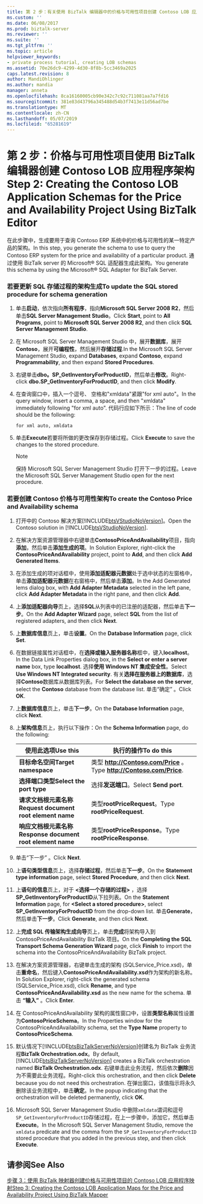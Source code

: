 ```yaml
---
title: 第 2 步：有关使用 BizTalk 编辑器中的价格与可用性项目创建 Contoso LOB 应用程序架构 |Microsoft Docs
ms.custom: ''
ms.date: 06/08/2017
ms.prod: biztalk-server
ms.reviewer: ''
ms.suite: ''
ms.tgt_pltfrm: ''
ms.topic: article
helpviewer_keywords:
- private process tutorial, creating LOB schemas
ms.assetid: 70e26dc9-4299-4d30-8f8b-5cc3469a2025
caps.latest.revision: 8
author: MandiOhlinger
ms.author: mandia
manager: anneta
ms.openlocfilehash: 8ca16160005cb90e342c7c92c711081aa7a7fd16
ms.sourcegitcommit: 381e83d43796a345488d54b3f7413e11d56ad7be
ms.translationtype: MT
ms.contentlocale: zh-CN
ms.lasthandoff: 05/07/2019
ms.locfileid: "65281619"
---
```

# <a name="step-2-creating-the-contoso-lob-application-schemas-for-the-price-and-availability-project-using-biztalk-editor"></a><span data-ttu-id="abbae-102">第 2 步：价格与可用性项目使用 BizTalk 编辑器创建 Contoso LOB 应用程序架构</span><span class="sxs-lookup"><span data-stu-id="abbae-102">Step 2: Creating the Contoso LOB Application Schemas for the Price and Availability Project Using BizTalk Editor</span></span>
<span data-ttu-id="abbae-103">在此步骤中，生成要用于查询 Contoso ERP 系统中的价格与可用性的某一特定产品的架构。</span><span class="sxs-lookup"><span data-stu-id="abbae-103">In this step, you generate the schema to use to query the Contoso ERP system for the price and availability of a particular product.</span></span> <span data-ttu-id="abbae-104">通过使用 BizTalk server 的 Microsoft® SQL 适配器生成此架构。</span><span class="sxs-lookup"><span data-stu-id="abbae-104">You generate this schema by using the Microsoft® SQL Adapter for BizTalk Server.</span></span>  

### <a name="to-update-the-sql-stored-procedure-for-schema-generation"></a><span data-ttu-id="abbae-105">若要更新 SQL 存储过程的架构生成</span><span class="sxs-lookup"><span data-stu-id="abbae-105">To update the SQL stored procedure for schema generation</span></span>  

1.  <span data-ttu-id="abbae-106">单击**启动**，依次指向**所有程序**，指向**Microsoft SQL Server 2008 R2**，然后单击**SQL Server Management Studio**。</span><span class="sxs-lookup"><span data-stu-id="abbae-106">Click **Start**, point to **All Programs**, point to **Microsoft SQL Server 2008 R2**, and then click **SQL Server Management Studio**.</span></span>  

2.  <span data-ttu-id="abbae-107">在 Microsoft SQL Server Management Studio 中，展开**数据库**，展开**Contoso**，展开**可编程性**，然后展开**存储过程**.</span><span class="sxs-lookup"><span data-stu-id="abbae-107">In the Microsoft SQL Server Management Studio, expand **Databases**, expand **Contoso**, expand **Programmability**, and then expand **Stored Procedures**.</span></span>  

3.  <span data-ttu-id="abbae-108">右键单击**dbo。SP_GetInventoryForProductID**，然后单击**修改**。</span><span class="sxs-lookup"><span data-stu-id="abbae-108">Right-click **dbo.SP_GetInventoryForProductID**, and then click **Modify**.</span></span>  

4.  <span data-ttu-id="abbae-109">在查询窗口中，插入一个逗号、 空格和"xmldata"紧跟"for xml auto"。</span><span class="sxs-lookup"><span data-stu-id="abbae-109">In the query window, insert a comma, a space, and then "xmldata" immediately following "for xml auto".</span></span> <span data-ttu-id="abbae-110">代码行应如下所示：</span><span class="sxs-lookup"><span data-stu-id="abbae-110">The line of code should be the following:</span></span>  

    ```  
    for xml auto, xmldata  
    ```  

5.  <span data-ttu-id="abbae-111">单击**Execute**若要将所做的更改保存到存储过程。</span><span class="sxs-lookup"><span data-stu-id="abbae-111">Click **Execute** to save the changes to the stored procedure.</span></span>  

    > [!NOTE]
    >  <span data-ttu-id="abbae-112">保持 Microsoft SQL Server Management Studio 打开下一步的过程。</span><span class="sxs-lookup"><span data-stu-id="abbae-112">Leave the Microsoft SQL Server Management Studio open for the next procedure.</span></span>  

### <a name="to-create-the-contoso-price-and-availability-schema"></a><span data-ttu-id="abbae-113">若要创建 Contoso 价格与可用性架构</span><span class="sxs-lookup"><span data-stu-id="abbae-113">To create the Contoso Price and Availability schema</span></span>  

1. <span data-ttu-id="abbae-114">打开中的 Contoso 解决方案[!INCLUDE[btsVStudioNoVersion](../../includes/btsvstudionoversion-md.md)]。</span><span class="sxs-lookup"><span data-stu-id="abbae-114">Open the Contoso solution in [!INCLUDE[btsVStudioNoVersion](../../includes/btsvstudionoversion-md.md)].</span></span>  

2. <span data-ttu-id="abbae-115">在解决方案资源管理器中右键单击**ContosoPriceAndAvailability**项目，指向**添加**，然后单击**添加生成的项**。</span><span class="sxs-lookup"><span data-stu-id="abbae-115">In Solution Explorer, right-click the **ContosoPriceAndAvailability** project, point to **Add**, and then click **Add Generated Items**.</span></span>  

3. <span data-ttu-id="abbae-116">在添加生成的项对话框中，使用**添加适配器元数据**处于选中状态的左窗格中，单击**添加适配器元数据**在右窗格中，然后单击**添加**。</span><span class="sxs-lookup"><span data-stu-id="abbae-116">In the Add Generated Iems dialog box, with **Add Adapter Metadata** selected in the left pane, click **Add Adapter Metadata** in the right pane, and then click **Add**.</span></span>  

4. <span data-ttu-id="abbae-117">上**添加适配器向导**页上，选择**SQL**从列表中的已注册的适配器，然后单击**下一步**。</span><span class="sxs-lookup"><span data-stu-id="abbae-117">On the **Add Adapter Wizard** page, select **SQL** from the list of registered adapters, and then click **Next**.</span></span>  

5. <span data-ttu-id="abbae-118">上**数据库信息**页上，单击**设置**。</span><span class="sxs-lookup"><span data-stu-id="abbae-118">On the **Database Information** page, click **Set**.</span></span>  

6. <span data-ttu-id="abbae-119">在数据链接属性对话框中，在**选择或输入服务器名称**框中，键入**localhost**。</span><span class="sxs-lookup"><span data-stu-id="abbae-119">In the Data Link Properties dialog box, in the **Select or enter a server name** box, type **localhost**.</span></span> <span data-ttu-id="abbae-120">选择**使用 Windows NT 集成安全性**。</span><span class="sxs-lookup"><span data-stu-id="abbae-120">Select **Use Windows NT Integrated security**.</span></span> <span data-ttu-id="abbae-121">有关**选择在服务器上的数据库**，选择**Contoso**数据库从数据库列表。</span><span class="sxs-lookup"><span data-stu-id="abbae-121">For **Select the database on the server**, select the **Contoso** database from the database list.</span></span> <span data-ttu-id="abbae-122">单击“确定”  。</span><span class="sxs-lookup"><span data-stu-id="abbae-122">Click **OK**.</span></span>  

7. <span data-ttu-id="abbae-123">上**数据库信息**页上，单击**下一步**。</span><span class="sxs-lookup"><span data-stu-id="abbae-123">On the **Database Information** page, click **Next**.</span></span>  

8. <span data-ttu-id="abbae-124">上**架构信息**页上，执行以下操作：</span><span class="sxs-lookup"><span data-stu-id="abbae-124">On the **Schema Information** page, do the following:</span></span>  


   |                <span data-ttu-id="abbae-125">使用此选项</span><span class="sxs-lookup"><span data-stu-id="abbae-125">Use this</span></span>                 |              <span data-ttu-id="abbae-126">执行的操作</span><span class="sxs-lookup"><span data-stu-id="abbae-126">To do this</span></span>              |
   |-----------------------------------------|--------------------------------------|
   |          <span data-ttu-id="abbae-127">**目标命名空间**</span><span class="sxs-lookup"><span data-stu-id="abbae-127">**Target namespace**</span></span>           | <span data-ttu-id="abbae-128">类型 **<http://Contoso.com/Price>** 。</span><span class="sxs-lookup"><span data-stu-id="abbae-128">Type **<http://Contoso.com/Price>**.</span></span> |
   |        <span data-ttu-id="abbae-129">**选择端口类型**</span><span class="sxs-lookup"><span data-stu-id="abbae-129">**Select the port type**</span></span>         |        <span data-ttu-id="abbae-130">选择**发送端口**。</span><span class="sxs-lookup"><span data-stu-id="abbae-130">Select **Send port**.</span></span>         |
   | <span data-ttu-id="abbae-131">**请求文档根元素名称**</span><span class="sxs-lookup"><span data-stu-id="abbae-131">**Request document root element name**</span></span>  |      <span data-ttu-id="abbae-132">类型**rootPriceRequest**。</span><span class="sxs-lookup"><span data-stu-id="abbae-132">Type **rootPriceRequest**.</span></span>      |
   | <span data-ttu-id="abbae-133">**响应文档根元素名称**</span><span class="sxs-lookup"><span data-stu-id="abbae-133">**Response document root element name**</span></span> |     <span data-ttu-id="abbae-134">类型**rootPriceResponse**。</span><span class="sxs-lookup"><span data-stu-id="abbae-134">Type **rootPriceResponse**.</span></span>      |


9. <span data-ttu-id="abbae-135">单击“下一步”  。</span><span class="sxs-lookup"><span data-stu-id="abbae-135">Click **Next**.</span></span>  

10. <span data-ttu-id="abbae-136">上**语句类型信息**页上，选择**存储过程**，然后单击**下一步**。</span><span class="sxs-lookup"><span data-stu-id="abbae-136">On the **Statement type information** page, select **Stored Procedure**, and then click **Next**.</span></span>  

11. <span data-ttu-id="abbae-137">上**语句的信息**页上，对于 **\<选择一个存储的过程\>** ，选择**SP_GetInventoryForProductID**从下拉列表。</span><span class="sxs-lookup"><span data-stu-id="abbae-137">On the **Statement Information** page, for **\<Select a stored procedure\>**, select **SP_GetInventoryForProductID** from the drop-down list.</span></span> <span data-ttu-id="abbae-138">单击**Generate**，然后单击**下一步**。</span><span class="sxs-lookup"><span data-stu-id="abbae-138">Click **Generate**, and then click **Next**.</span></span>  

12. <span data-ttu-id="abbae-139">上**完成 SQL 传输架构生成向导**页上，单击**完成**将架构导入到 ContosoPriceAndAvailability BizTalk 项目。</span><span class="sxs-lookup"><span data-stu-id="abbae-139">On the **Completing the SQL Transport Schema Generation Wizard** page, click **Finish** to import the schema into the ContosoPriceAndAvailability BizTalk project.</span></span>  

13. <span data-ttu-id="abbae-140">在解决方案资源管理器，右键单击生成的架构 (SQLService_Price.xsd)，单击**重命名**，然后键入**ContosoPriceAndAvailability.xsd**作为架构的新名称。</span><span class="sxs-lookup"><span data-stu-id="abbae-140">In Solution Explorer, right-click the generated schema (SQLService_Price.xsd), click **Rename**, and type **ContosoPriceAndAvailability.xsd** as the new name for the schema.</span></span> <span data-ttu-id="abbae-141">单击 **“输入”** 。</span><span class="sxs-lookup"><span data-stu-id="abbae-141">Click **Enter**.</span></span>  

14. <span data-ttu-id="abbae-142">在 ContosoPriceAndAvailability 架构的属性窗口中，设置**类型名称**属性设置为**ContosoPriceSchema**。</span><span class="sxs-lookup"><span data-stu-id="abbae-142">In the Properties window for the ContosoPriceAndAvailability schema, set the **Type Name** property to **ContosoPriceSchema**.</span></span>  

15. <span data-ttu-id="abbae-143">默认情况下[!INCLUDE[btsBizTalkServerNoVersion](../../includes/btsbiztalkservernoversion-md.md)]创建名为 BizTalk 业务流程**BizTalk Orchestration.odx**。</span><span class="sxs-lookup"><span data-stu-id="abbae-143">By default, [!INCLUDE[btsBizTalkServerNoVersion](../../includes/btsbiztalkservernoversion-md.md)] creates a BizTalk orchestration named **BizTalk Orchestration.odx**.</span></span> <span data-ttu-id="abbae-144">右键单击此业务流程，然后依次**删除**因为不需要此业务流程。</span><span class="sxs-lookup"><span data-stu-id="abbae-144">Right-click this orchestration, and then click **Delete** because you do not need this orchestration.</span></span> <span data-ttu-id="abbae-145">在弹出窗口，该值指示将永久删除该业务流程中，单击**确定**。</span><span class="sxs-lookup"><span data-stu-id="abbae-145">In the popup indicating that the orchestration will be deleted permanently, click **OK**.</span></span>  

16. <span data-ttu-id="abbae-146">Microsoft SQL Server Management Studio 中删除`xmldata`谓词和逗号`SP_GetInventoryForProductID`存储过程，在上一步骤中，添加它，然后单击**Execute**。</span><span class="sxs-lookup"><span data-stu-id="abbae-146">In the Microsoft SQL Server Management Studio, remove the `xmldata` predicate and the comma from the `SP_GetInventoryForProductID` stored procedure that you added in the previous step, and then click **Execute**.</span></span>  

## <a name="see-also"></a><span data-ttu-id="abbae-147">请参阅</span><span class="sxs-lookup"><span data-stu-id="abbae-147">See Also</span></span>  
 [<span data-ttu-id="abbae-148">步骤 3：使用 BizTalk 映射器创建价格与可用性项目的 Contoso LOB 应用程序映射</span><span class="sxs-lookup"><span data-stu-id="abbae-148">Step 3: Creating the Contoso LOB Application Maps for the Price and Availability Project Using BizTalk Mapper</span></span>](../../adapters-and-accelerators/accelerator-rosettanet/step-3-create-contoso-lob-application-map-for-price-and-availability-in-mapper.md)